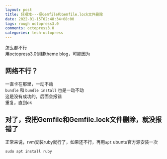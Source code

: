 ```yaml
---
layout: post
title: 好艰难---把Gemfile和Gemfile.lock文件删除
date: 2022-01-15T02:48:34+08:00
tags: rough octopress3.0
comments: octopress3.0
categories: tech-octopress
---
```


怎么都不行  
用octopress3.0创建theme blog，可能因为
## 网络不行？

一直卡在那里，一动不动  
`bundle` 和 `bundle install` 也是一动不动  
这是没有成功的，后面会报错  
重复，直到ok  

## 对了，我把Gemfile和Gemfile.lock文件删除，就没报错了

正常来说，rvm安装ruby就行了，如果还不行，再用`apt` ubuntu官方源安装一次  

```
sudo apt install ruby
```

